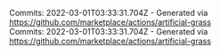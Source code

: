 Commits: 2022-03-01T03:33:31.704Z - Generated via https://github.com/marketplace/actions/artificial-grass
<br>
Commits: 2022-03-01T03:33:31.704Z - Generated via https://github.com/marketplace/actions/artificial-grass
<br>
